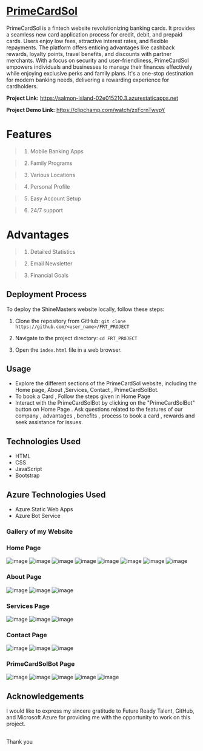 # [PrimeCardSol](https://salmon-island-02e015210.3.azurestaticapps.net)
PrimeCardSol is a fintech website revolutionizing banking cards. It provides a seamless new card application process for credit, debit, and prepaid cards. Users enjoy low fees, attractive interest rates, and flexible repayments. The platform offers enticing advantages like cashback rewards, loyalty points, travel benefits, and discounts with partner merchants. With a focus on security and user-friendliness, PrimeCardSol empowers individuals and businesses to manage their finances effectively while enjoying exclusive perks and family plans. It's a one-stop destination for modern banking needs, delivering a rewarding experience for cardholders.

**Project Link:** https://salmon-island-02e015210.3.azurestaticapps.net

**Project Demo Link:** https://clipchamp.com/watch/zxFcrnTwvpY
# Features 
> 1. Mobile Banking Apps

> 2. Family Programs

> 3. Various Locations

> 4. Personal Profile

> 5. Easy Account Setup

> 6. 24/7 support
# Advantages 
> 1. Detailed Statistics

> 2. Email Newsletter

> 3. Financial Goals
## Deployment Process

To deploy the ShineMasters website locally, follow these steps:

1. Clone the repository from GitHub: ``` git clone https://github.com/<user_name>/FRT_PROJECT ```

2. Navigate to the project directory: ``` cd FRT_PROJECT ```

3. Open the ``` index.html ``` file in a web browser.
## Usage
- Explore the different sections of the PrimeCardSol website, including the Home page, About ,Services, Contact , PrimeCardSolBot.
- To book a Card , Follow the steps given in Home Page
- Interact with the PrimeCardSolBot by clicking on the "PrimeCardSolBot" button on Home Page . Ask questions related to the features of our company , advantages , benefits , process to book a card , rewards and seek assistance for issues.

## Technologies Used
- HTML
- CSS
- JavaScript
- Bootstrap

## Azure Technologies Used
- Azure Static Web Apps
- Azure Bot Service

### Gallery of my Website 
### Home Page
![image](https://github.com/SwethaChagantii/FRT_PROJECT/blob/main/assets/github/Home%20Page.png)
![image](https://github.com/SwethaChagantii/FRT_PROJECT/blob/main/assets/github/About%20Page1.png)
![image](https://github.com/SwethaChagantii/FRT_PROJECT/blob/main/assets/github/About%20Page2.png)
![image](https://github.com/SwethaChagantii/FRT_PROJECT/blob/main/assets/github/About%20Page3.png)
![image](https://github.com/SwethaChagantii/FRT_PROJECT/blob/main/assets/github/About%20Page4.png)
![image](https://github.com/SwethaChagantii/FRT_PROJECT/blob/main/assets/github/About%20Page5.png)
![image](https://github.com/SwethaChagantii/FRT_PROJECT/blob/main/assets/github/About%20Page6.png)
![image](https://github.com/SwethaChagantii/FRT_PROJECT/blob/main/assets/github/About%20Page7.png)
### About Page
![image](https://github.com/SwethaChagantii/FRT_PROJECT/blob/main/assets/github/About%20Page%208-1.png)
![image](https://github.com/SwethaChagantii/FRT_PROJECT/blob/main/assets/github/Team-1.png)
![image](https://github.com/SwethaChagantii/FRT_PROJECT/blob/main/assets/github/About%20Page%209-1.png)

### Services Page
![image](https://github.com/SwethaChagantii/FRT_PROJECT/blob/main/assets/github/Services%20Page1.png)
![image](https://github.com/SwethaChagantii/FRT_PROJECT/blob/main/assets/github/Services%20Page2.png)
![image](https://github.com/SwethaChagantii/FRT_PROJECT/blob/main/assets/github/Services%20Page3.png)

### Contact Page
![image](https://github.com/SwethaChagantii/FRT_PROJECT/blob/main/assets/github/Contact%20Page1.png)
![image](https://github.com/SwethaChagantii/FRT_PROJECT/blob/main/assets/github/Contact%20Page2.png)
![image](https://github.com/SwethaChagantii/FRT_PROJECT/blob/main/assets/github/Contact%20Page3.png)

### PrimeCardSolBot Page
![image](https://github.com/SwethaChagantii/FRT_PROJECT/blob/main/assets/github/Bot1.png)
![image](https://github.com/SwethaChagantii/FRT_PROJECT/blob/main/assets/github/Bot2.png)
![image](https://github.com/SwethaChagantii/FRT_PROJECT/blob/main/assets/github/Bot3.png)
![image](https://github.com/SwethaChagantii/FRT_PROJECT/blob/main/assets/github/Bot4.png)
![image](https://github.com/SwethaChagantii/FRT_PROJECT/blob/main/assets/github/Bot5.png)

## Acknowledgements
I would like to express my sincere gratitude to Future Ready Talent, GitHub, and Microsoft Azure for providing me with the opportunity to work on this project.

##
Thank you
